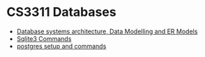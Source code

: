 # CS3311 Databases

* [Database systems architecture, Data Modelling and ER Models](wk01.md)
* [Sqlite3 Commands](prac01.md)
* [postgres setup and commands](prac02.md)